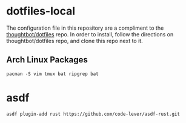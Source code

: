 # dotfiles-local

The configuration file in this repository are a compliment to the
[thoughtbot/dotfiles](/thoughtbot/dotfiles) repo.  In order to install, follow
the directions on thoughtbot/dotfiles repo, and clone this repo next to it.


## Arch Linux Packages

```
pacman -S vim tmux bat ripgrep bat
```


# asdf

```
asdf plugin-add rust https://github.com/code-lever/asdf-rust.git
```
